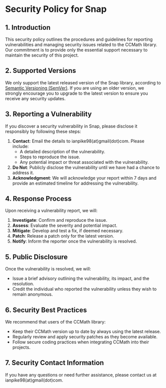 # Security Policy for Snap

## 1. Introduction
This security policy outlines the procedures and guidelines for reporting vulnerabilities and managing security issues related to the CCMath library. Our commitment is to provide only the essential support necessary to maintain the security of this project.

## 2. Supported Versions
We only support the latest released version of the Snap library, according to [Semantic Versioning (SemVer)](https://semver.org/). If you are using an older version, we strongly encourage you to upgrade to the latest version to ensure you receive any security updates.

## 3. Reporting a Vulnerability
If you discover a security vulnerability in Snap, please disclose it responsibly by following these steps:
1. **Contact**: Email the details to ianpike98(at)gmail(dot)com. Please include:
   - A detailed description of the vulnerability.
   - Steps to reproduce the issue.
   - Any potential impact or threat associated with the vulnerability.
2. **Do Not**: Publicly disclose the vulnerability until we have had a chance to address it.
3. **Acknowledgment**: We will acknowledge your report within 7 days and provide an estimated timeline for addressing the vulnerability.

## 4. Response Process
Upon receiving a vulnerability report, we will:
1. **Investigate**: Confirm and reproduce the issue.
2. **Assess**: Evaluate the severity and potential impact.
3. **Mitigate**: Develop and test a fix, if deemed necessary.
4. **Patch**: Release a patch only for the latest version.
5. **Notify**: Inform the reporter once the vulnerability is resolved.

## 5. Public Disclosure
Once the vulnerability is resolved, we will:
- Issue a brief advisory outlining the vulnerability, its impact, and the resolution.
- Credit the individual who reported the vulnerability unless they wish to remain anonymous.

## 6. Security Best Practices
We recommend that users of the CCMath library:
- Keep their CCMath version up to date by always using the latest release.
- Regularly review and apply security patches as they become available.
- Follow secure coding practices when integrating CCMath into their projects.

## 7. Security Contact Information
If you have any questions or need further assistance, please contact us at ianpike98(at)gmail(dot)com.

